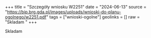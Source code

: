 +++
title = "Szczegóły wniosku W2251"
date = "2024-06-13"
source = "https://bip.brg.gda.pl/images/uploads/wnioski-do-planu-ogolnego/w2251.pdf"
tags = ["wnioski-ogolne"]
geolinks = []
raw = "Skladam "
+++

Skladam



